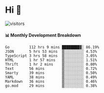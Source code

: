 # Hi 👋
 
![visitors](https://visitor-badge.glitch.me/badge?page_id=sorcererxw.sorcererx)

#### 📊 Monthly Development Breakdown

<!--START_SECTION:waka-->
```text
Go         112 hrs 9 mins ████████▓░ 86.19%
JSON       5 hrs 53 mins  ▒░░░░░░░░░ 4.53%
TypeScript 3 hrs 58 mins  ▒░░░░░░░░░ 3.05%
HTML       1 hr 57 mins   ▒░░░░░░░░░ 1.51%
Thrift     1 hr 2 mins    ▒░░░░░░░░░ 0.80%
Text       56 mins        ▒░░░░░░░░░ 0.72%
Smarty     39 mins        ▒░░░░░░░░░ 0.50%
YAML       38 mins        ▒░░░░░░░░░ 0.49%
Markdown   36 mins        ▒░░░░░░░░░ 0.46%
go.mod     29 mins        ▒░░░░░░░░░ 0.38%
```
<!--END_SECTION:waka-->
